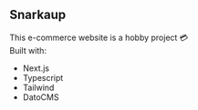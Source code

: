 ## Snarkaup
This e-commerce website is a hobby project :credit_card:
<br> Built with:
- Next.js
- Typescript
- Tailwind
- DatoCMS
